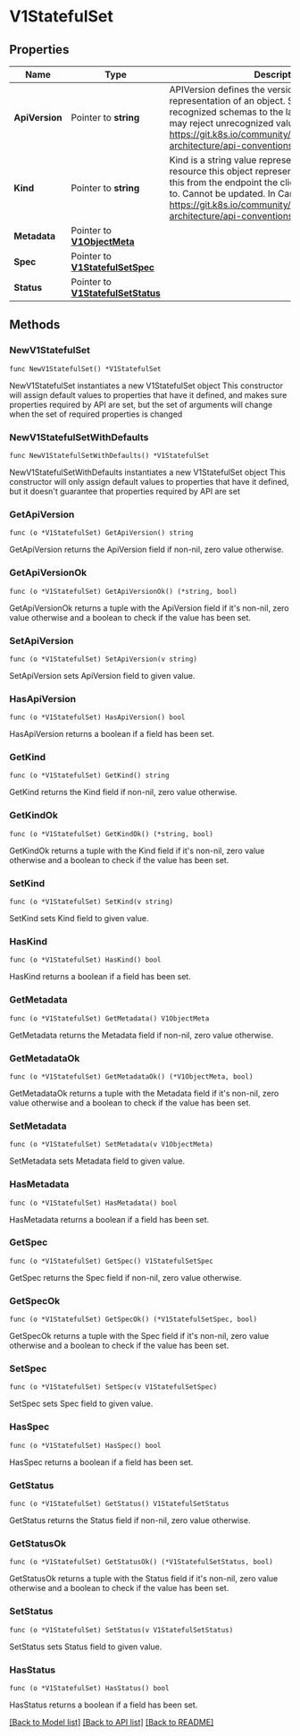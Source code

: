 # V1StatefulSet

## Properties

Name | Type | Description | Notes
------------ | ------------- | ------------- | -------------
**ApiVersion** | Pointer to **string** | APIVersion defines the versioned schema of this representation of an object. Servers should convert recognized schemas to the latest internal value, and may reject unrecognized values. More info: https://git.k8s.io/community/contributors/devel/sig-architecture/api-conventions.md#resources | [optional] 
**Kind** | Pointer to **string** | Kind is a string value representing the REST resource this object represents. Servers may infer this from the endpoint the client submits requests to. Cannot be updated. In CamelCase. More info: https://git.k8s.io/community/contributors/devel/sig-architecture/api-conventions.md#types-kinds | [optional] 
**Metadata** | Pointer to [**V1ObjectMeta**](V1ObjectMeta.md) |  | [optional] 
**Spec** | Pointer to [**V1StatefulSetSpec**](V1StatefulSetSpec.md) |  | [optional] 
**Status** | Pointer to [**V1StatefulSetStatus**](V1StatefulSetStatus.md) |  | [optional] 

## Methods

### NewV1StatefulSet

`func NewV1StatefulSet() *V1StatefulSet`

NewV1StatefulSet instantiates a new V1StatefulSet object
This constructor will assign default values to properties that have it defined,
and makes sure properties required by API are set, but the set of arguments
will change when the set of required properties is changed

### NewV1StatefulSetWithDefaults

`func NewV1StatefulSetWithDefaults() *V1StatefulSet`

NewV1StatefulSetWithDefaults instantiates a new V1StatefulSet object
This constructor will only assign default values to properties that have it defined,
but it doesn't guarantee that properties required by API are set

### GetApiVersion

`func (o *V1StatefulSet) GetApiVersion() string`

GetApiVersion returns the ApiVersion field if non-nil, zero value otherwise.

### GetApiVersionOk

`func (o *V1StatefulSet) GetApiVersionOk() (*string, bool)`

GetApiVersionOk returns a tuple with the ApiVersion field if it's non-nil, zero value otherwise
and a boolean to check if the value has been set.

### SetApiVersion

`func (o *V1StatefulSet) SetApiVersion(v string)`

SetApiVersion sets ApiVersion field to given value.

### HasApiVersion

`func (o *V1StatefulSet) HasApiVersion() bool`

HasApiVersion returns a boolean if a field has been set.

### GetKind

`func (o *V1StatefulSet) GetKind() string`

GetKind returns the Kind field if non-nil, zero value otherwise.

### GetKindOk

`func (o *V1StatefulSet) GetKindOk() (*string, bool)`

GetKindOk returns a tuple with the Kind field if it's non-nil, zero value otherwise
and a boolean to check if the value has been set.

### SetKind

`func (o *V1StatefulSet) SetKind(v string)`

SetKind sets Kind field to given value.

### HasKind

`func (o *V1StatefulSet) HasKind() bool`

HasKind returns a boolean if a field has been set.

### GetMetadata

`func (o *V1StatefulSet) GetMetadata() V1ObjectMeta`

GetMetadata returns the Metadata field if non-nil, zero value otherwise.

### GetMetadataOk

`func (o *V1StatefulSet) GetMetadataOk() (*V1ObjectMeta, bool)`

GetMetadataOk returns a tuple with the Metadata field if it's non-nil, zero value otherwise
and a boolean to check if the value has been set.

### SetMetadata

`func (o *V1StatefulSet) SetMetadata(v V1ObjectMeta)`

SetMetadata sets Metadata field to given value.

### HasMetadata

`func (o *V1StatefulSet) HasMetadata() bool`

HasMetadata returns a boolean if a field has been set.

### GetSpec

`func (o *V1StatefulSet) GetSpec() V1StatefulSetSpec`

GetSpec returns the Spec field if non-nil, zero value otherwise.

### GetSpecOk

`func (o *V1StatefulSet) GetSpecOk() (*V1StatefulSetSpec, bool)`

GetSpecOk returns a tuple with the Spec field if it's non-nil, zero value otherwise
and a boolean to check if the value has been set.

### SetSpec

`func (o *V1StatefulSet) SetSpec(v V1StatefulSetSpec)`

SetSpec sets Spec field to given value.

### HasSpec

`func (o *V1StatefulSet) HasSpec() bool`

HasSpec returns a boolean if a field has been set.

### GetStatus

`func (o *V1StatefulSet) GetStatus() V1StatefulSetStatus`

GetStatus returns the Status field if non-nil, zero value otherwise.

### GetStatusOk

`func (o *V1StatefulSet) GetStatusOk() (*V1StatefulSetStatus, bool)`

GetStatusOk returns a tuple with the Status field if it's non-nil, zero value otherwise
and a boolean to check if the value has been set.

### SetStatus

`func (o *V1StatefulSet) SetStatus(v V1StatefulSetStatus)`

SetStatus sets Status field to given value.

### HasStatus

`func (o *V1StatefulSet) HasStatus() bool`

HasStatus returns a boolean if a field has been set.


[[Back to Model list]](../README.md#documentation-for-models) [[Back to API list]](../README.md#documentation-for-api-endpoints) [[Back to README]](../README.md)


